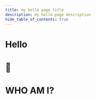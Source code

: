 ```yaml
---
title: my hello page title
description: my hello page description
hide_table_of_contents: true
---
```


# Hello

# 🤖️

# WHO AM I?
